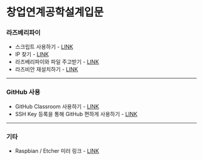 # 창업연계공학설계입문

### 라즈베리파이

- 스크립트 사용하기 - [LINK](https://github.com/ghyeon0/Rascar_Script_Guide/blob/master/%EC%8A%A4%ED%81%AC%EB%A6%BD%ED%8A%B8%20%EC%82%AC%EC%9A%A9%EB%B2%95.md)
- IP 찾기 - [LINK](https://github.com/ghyeon0/Rascar_Script_Guide/blob/master/%EB%9D%BC%EC%A6%88%EB%B2%A0%EB%A6%AC%ED%8C%8C%EC%9D%B4%EC%9D%98%20IP%20%EC%B0%BE%EA%B8%B0.md)
- 라즈베리파이와 파일 주고받기 - [LINK](https://github.com/ghyeon0/Rascar_Script_Guide/blob/master/%EB%9D%BC%EC%A6%88%EB%B2%A0%EB%A6%AC%ED%8C%8C%EC%9D%B4%EC%99%80%20%ED%8C%8C%EC%9D%BC%20%EC%A3%BC%EA%B3%A0%EB%B0%9B%EA%B8%B0.md)
- 라즈비안 재설치하기 - [LINK](https://github.com/ghyeon0/Rascar_Script_Guide/blob/master/%EB%9D%BC%EC%A6%88%EB%B9%84%EC%95%88%20%EC%9E%AC%EC%84%A4%EC%B9%98.md)

------

### GitHub 사용

- GitHub Classroom 사용하기 - [LINK](https://github.com/ghyeon0/Rascar_Script_Guide/blob/master/GitHub%20Classroom%20%EC%82%AC%EC%9A%A9%ED%95%98%EA%B8%B0.md)
- SSH Key 등록을 통해 GitHub 편하게 사용하기 - [LINK](https://github.com/ghyeon0/Rascar_Script_Guide/blob/master/%EA%B9%83%ED%97%88%EB%B8%8C%20SSH%20Key%20%EC%82%AC%EC%9A%A9.md)

------

### 기타

- Raspbian / Etcher 미러 링크 - [LINK](https://github.com/ghyeon0/Rascar_Script_Guide/blob/master/%EB%9D%BC%EC%A6%88%EB%B9%84%EC%95%88%20%EC%9E%AC%EC%84%A4%EC%B9%98.md)

